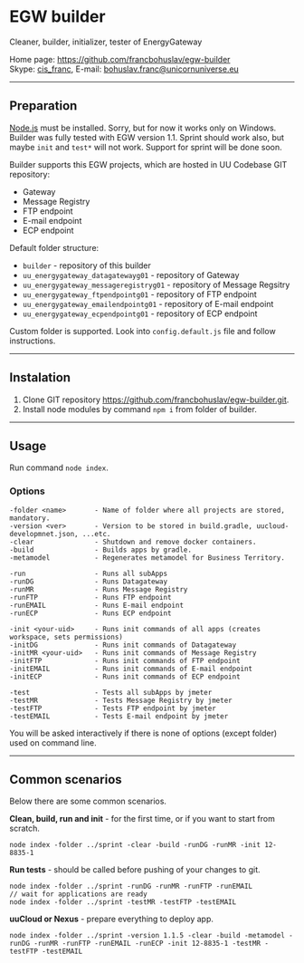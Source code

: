 # EGW builder

Cleaner, builder, initializer, tester of EnergyGateway

Home page: <https://github.com/francbohuslav/egw-builder>  
Skype: [cis_franc](skype:cis_franc), E-mail: [bohuslav.franc@unicornuniverse.eu](bohuslav.franc@unicornuniverse.eu)

---

## Preparation

[Node.js](https://nodejs.org/) must be installed. Sorry, but for now it works only on Windows.  
Builder was fully tested with EGW version 1.1. Sprint should work also, but maybe `init` and `test*` will not work. Support for sprint will be done soon.

Builder supports this EGW projects, which are hosted in UU Codebase GIT repository:

-   Gateway
-   Message Registry
-   FTP endpoint
-   E-mail endpoint
-   ECP endpoint

Default folder structure:

-   `builder` - repository of this builder
-   `uu_energygateway_datagatewayg01` - repository of Gateway
-   `uu_energygateway_messageregistryg01` - repository of Message Regsitry
-   `uu_energygateway_ftpendpointg01` - repository of FTP endpoint
-   `uu_energygateway_emailendpointg01` - repository of E-mail endpoint
-   `uu_energygateway_ecpendpointg01` - repository of ECP endpoint

Custom folder is supported. Look into `config.default.js` file and follow instructions.

---

## Instalation

1. Clone GIT repository https://github.com/francbohuslav/egw-builder.git.
2. Install node modules by command `npm i` from folder of builder.

---

## Usage

Run command `node index`.

### Options

    -folder <name>       - Name of folder where all projects are stored, mandatory.
    -version <ver>       - Version to be stored in build.gradle, uucloud-developmnet.json, ...etc.
    -clear               - Shutdown and remove docker containers.
    -build               - Builds apps by gradle.
    -metamodel           - Regenerates metamodel for Business Territory.

    -run                 - Runs all subApps
    -runDG               - Runs Datagateway
    -runMR               - Runs Message Registry
    -runFTP              - Runs FTP endpoint
    -runEMAIL            - Runs E-mail endpoint
    -runECP              - Runs ECP endpoint

    -init <your-uid>     - Runs init commands of all apps (creates workspace, sets permissions)
    -initDG              - Runs init commands of Datagateway
    -initMR <your-uid>   - Runs init commands of Message Registry
    -initFTP             - Runs init commands of FTP endpoint
    -initEMAIL           - Runs init commands of E-mail endpoint
    -initECP             - Runs init commands of ECP endpoint

    -test                - Tests all subApps by jmeter
    -testMR              - Tests Message Registry by jmeter
    -testFTP             - Tests FTP endpoint by jmeter
    -testEMAIL           - Tests E-mail endpoint by jmeter

You will be asked interactively if there is none of options (except folder) used on command line.

---

## Common scenarios

Below there are some common scenarios.

**Clean, build, run and init** - for the first time, or if you want to start from scratch.

    node index -folder ../sprint -clear -build -runDG -runMR -init 12-8835-1

**Run tests** - should be called before pushing of your changes to git.

    node index -folder ../sprint -runDG -runMR -runFTP -runEMAIL
    // wait for applications are ready
    node index -folder ../sprint -testMR -testFTP -testEMAIL

**uuCloud or Nexus** - prepare everything to deploy app.

    node index -folder ../sprint -version 1.1.5 -clear -build -metamodel -runDG -runMR -runFTP -runEMAIL -runECP -init 12-8835-1 -testMR -testFTP -testEMAIL
